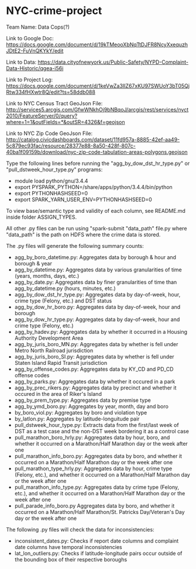 # NYC-crime-project
Team Name: Data Cops(?) 

Link to Google Doc: https://docs.google.com/document/d/19kTMeooXbNqTtDJFR8NcyXxequzhJDtE2-FuVnQKYkY/edit

Link to Data: https://data.cityofnewyork.us/Public-Safety/NYPD-Complaint-Data-Historic/qgea-i56i

Link to Project Log: https://docs.google.com/document/d/1keVwZa3IIZ67xKU97SWUoY3bT05QjRtw334fHXwtr8Q/edit?ts=58ddb088

Link to NYC Census Tract GeoJson File: http://services5.arcgis.com/GfwWNkhOj9bNBqoJ/arcgis/rest/services/nyct2010/FeatureServer/0/query?where=1=1&outFields=*&outSR=4326&f=geojson

Link to NYC Zip Code GeoJson File:
http://catalog.civicdashboards.com/dataset/11fd957a-8885-42ef-aa49-5c879ec93fac/resource/28377e88-8a50-428f-807c-40ba1f09159b/download/nyc-zip-code-tabulation-areas-polygons.geojson

Type the following lines before running the "agg_by_dow_dst_hr_type.py" or "pull_dstweek_hour_type.py" programs:
- module load python/gnu/3.4.4
- export PYSPARK_PYTHON=/share/apps/python/3.4.4/bin/python
- export PYTHONHASHSEED=0
- export SPARK_YARN_USER_ENV=PYTHONHASHSEED=0

To view base/semantic type and validity of each column, see README.md inside folder ASSIGN_TYPES.

All other .py files can be run using "spark-submit "data_path" file.py where "data_path" is the path on HDFS where the crime data is stored.

The .py files will generate the following summary counts:
- agg_by_boro_datetime.py: Aggregates data by borough & hour and borough & year
- agg_by_datetime.py: Aggregates data by various granularities of time (years, months, days, etc.)
- agg_by_date.py: Aggregates data by finer granularities of time than agg_by_datetime.py (hours, minutes, etc.)
- agg_by_dow_dst_hr_type.py: Aggregates data by day-of-week, hour, crime type (Felony, etc.) and DST status
- agg_by_dow_hr_boro.py: Aggregates data by day-of-week, hour and borough
- agg_by_dow_hr_type.py: Aggregates data by day-of-week, hour and crime type (Felony, etc.)
- agg_by_hadev.py: Aggregates data by whether it occurred in a Housing Authority Development Area
- agg_by_juris_boro_MN.py: Aggregates data by whether is fell under Metro North Railroad jurisdiction
- agg_by_juris_boro_SI.py: Aggregates data by whether is fell under Staten Island Rapid Transit jurisdiction
- agg_by_offense_codes.py: Aggregates data by KY_CD and PD_CD offense codes
- agg_by_parks.py: Aggregates data by whether it occured in a park
- agg_by_prec_rikers.py: Aggregates data by precinct and whether it occured in the area of Riker's Island
- agg_by_prem_type.py: Aggregates data by premise type
- agg_by_ymd_boro.py: Aggregates by year, month, day and boro
- by_boro_viol.py: Aggregates by boro and violation type
- by_latlon.py: Aggregates by latitude-longuitude pair
- pull_dstweek_hour_type.py: Extracts data from the first/last week of DST as a test case and the non-DST week bordering it as a control case
- pull_marathon_boro_hrly.py: Aggregates data by hour, boro, and whether it occurred on a Marathon/Half Marathon day or the week after one
- pull_marathon_info_boro.py: Aggregates data by boro, and whether it occurred on a Marathon/Half Marathon day or the week after one
- pull_marathon_type_hrly.py: Aggregates data by hour, crime type (Felony, etc.), and whether it occurred on a Marathon/Half Marathon day or the week after one
- pull_marathon_info_type.py: Aggregates data by crime type (Felony, etc.), and whether it occurred on a Marathon/Half Marathon day or the week after one
- pull_parade_info_boro.py Aggregates data by boro, and whether it occurred on a Marathon/Half Marathon/St. Patricks Day/Veteran's Day day or the week after one

The following .py files will check the data for inconsistencies:
- inconsistent_dates.py: Checks if report date columns and complaint date columns have temporal inconsistencies
- lat_lon_outliers.py: Checks if latitude-longitude pairs occur outside of the bounding box of their respective boroughs
